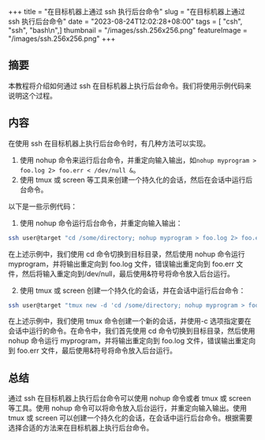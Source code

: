 +++
title = "在目标机器上通过 ssh 执行后台命令"
slug = "在目标机器上通过 ssh 执行后台命令"
date = "2023-08-24T12:02:28+08:00"
tags = [ "csh", "ssh", "bash\n",]
thumbnail = "/images/ssh.256x256.png"
featureImage = "/images/ssh.256x256.png"
+++


## 摘要

本教程将介绍如何通过 ssh 在目标机器上执行后台命令。我们将使用示例代码来说明这个过程。

## 内容

在使用 ssh 在目标机器上执行后台命令时，有几种方法可以实现。

1. 使用 nohup 命令来运行后台命令，并重定向输入输出，如`nohup myprogram > foo.log 2> foo.err < /dev/null &`。
2. 使用 tmux 或 screen 等工具来创建一个持久化的会话，然后在会话中运行后台命令。

以下是一些示例代码：

1. 使用 nohup 命令运行后台命令，并重定向输入输出：

```bash
ssh user@target "cd /some/directory; nohup myprogram > foo.log 2> foo.err < /dev/null &"
```

在上述示例中，我们使用 cd 命令切换到目标目录，然后使用 nohup 命令运行 myprogram，并将输出重定向到 foo.log 文件，错误输出重定向到 foo.err 文件，然后将输入重定向到/dev/null，最后使用&符号将命令放入后台运行。

2. 使用 tmux 或 screen 创建一个持久化的会话，并在会话中运行后台命令：

```bash
ssh user@target "tmux new -d 'cd /some/directory; nohup myprogram > foo.log 2> foo.err &'"
```

在上述示例中，我们使用 tmux 命令创建一个新的会话，并使用-c 选项指定要在会话中运行的命令。在命令中，我们首先使用 cd 命令切换到目标目录，然后使用 nohup 命令运行 myprogram，并将输出重定向到 foo.log 文件，错误输出重定向到 foo.err 文件，最后使用&符号将命令放入后台运行。

## 总结

通过 ssh 在目标机器上执行后台命令可以使用 nohup 命令或者 tmux 或 screen 等工具。使用 nohup 命令可以将命令放入后台运行，并重定向输入输出。使用 tmux 或 screen 可以创建一个持久化的会话，在会话中运行后台命令。根据需要选择合适的方法来在目标机器上执行后台命令。

